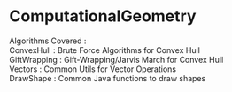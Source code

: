 # ComputationalGeometry
Algorithms Covered :   
ConvexHull : Brute Force Algorithms for Convex Hull   
GiftWrapping : Gift-Wrapping/Jarvis March for Convex Hull    
Vectors : Common Utils for Vector Operations   
DrawShape : Common Java functions to draw shapes   
